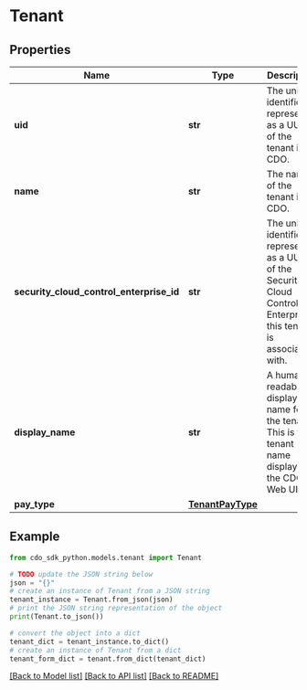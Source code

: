 # Tenant


## Properties

Name | Type | Description | Notes
------------ | ------------- | ------------- | -------------
**uid** | **str** | The unique identifier, represented as a UUID, of the tenant in CDO. | [optional] 
**name** | **str** | The name of the tenant in CDO. | [optional] 
**security_cloud_control_enterprise_id** | **str** | The unique identifier, represented as a UUID, of the Security Cloud Control Enterprise this tenant is associated with. | [optional] 
**display_name** | **str** | A human-readable display name for the tenant. This is the tenant name displayed in the CDO Web UI. | [optional] 
**pay_type** | [**TenantPayType**](TenantPayType.md) |  | [optional] 

## Example

```python
from cdo_sdk_python.models.tenant import Tenant

# TODO update the JSON string below
json = "{}"
# create an instance of Tenant from a JSON string
tenant_instance = Tenant.from_json(json)
# print the JSON string representation of the object
print(Tenant.to_json())

# convert the object into a dict
tenant_dict = tenant_instance.to_dict()
# create an instance of Tenant from a dict
tenant_form_dict = tenant.from_dict(tenant_dict)
```
[[Back to Model list]](../README.md#documentation-for-models) [[Back to API list]](../README.md#documentation-for-api-endpoints) [[Back to README]](../README.md)


